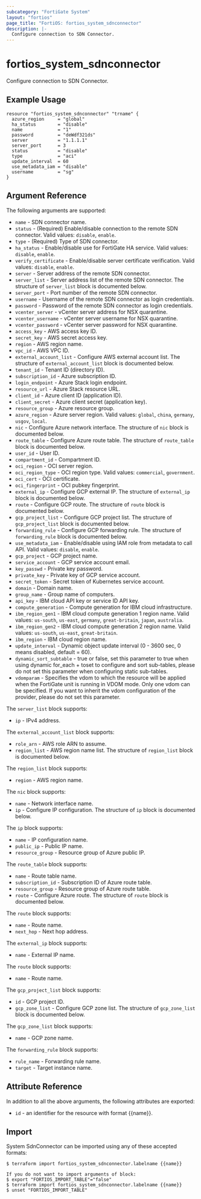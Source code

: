 ```yaml
---
subcategory: "FortiGate System"
layout: "fortios"
page_title: "FortiOS: fortios_system_sdnconnector"
description: |-
  Configure connection to SDN Connector.
---
```


# fortios_system_sdnconnector
Configure connection to SDN Connector.

## Example Usage

```hcl
resource "fortios_system_sdnconnector" "trname" {
  azure_region     = "global"
  ha_status        = "disable"
  name             = "1"
  password         = "deWdf321ds"
  server           = "1.1.1.1"
  server_port      = 3
  status           = "disable"
  type             = "aci"
  update_interval  = 60
  use_metadata_iam = "disable"
  username         = "sg"
}
```

## Argument Reference

The following arguments are supported:

* `name` - SDN connector name.
* `status` - (Required) Enable/disable connection to the remote SDN connector. Valid values: `disable`, `enable`.
* `type` - (Required) Type of SDN connector.
* `ha_status` - Enable/disable use for FortiGate HA service. Valid values: `disable`, `enable`.
* `verify_certificate` - Enable/disable server certificate verification. Valid values: `disable`, `enable`.
* `server` - Server address of the remote SDN connector.
* `server_list` - Server address list of the remote SDN connector. The structure of `server_list` block is documented below.
* `server_port` - Port number of the remote SDN connector.
* `username` - Username of the remote SDN connector as login credentials.
* `password` - Password of the remote SDN connector as login credentials.
* `vcenter_server` - vCenter server address for NSX quarantine.
* `vcenter_username` - vCenter server username for NSX quarantine.
* `vcenter_password` - vCenter server password for NSX quarantine.
* `access_key` - AWS access key ID.
* `secret_key` - AWS secret access key.
* `region` - AWS region name.
* `vpc_id` - AWS VPC ID.
* `external_account_list` - Configure AWS external account list. The structure of `external_account_list` block is documented below.
* `tenant_id` - Tenant ID (directory ID).
* `subscription_id` - Azure subscription ID.
* `login_endpoint` - Azure Stack login endpoint.
* `resource_url` - Azure Stack resource URL.
* `client_id` - Azure client ID (application ID).
* `client_secret` - Azure client secret (application key).
* `resource_group` - Azure resource group.
* `azure_region` - Azure server region. Valid values: `global`, `china`, `germany`, `usgov`, `local`.
* `nic` - Configure Azure network interface. The structure of `nic` block is documented below.
* `route_table` - Configure Azure route table. The structure of `route_table` block is documented below.
* `user_id` - User ID.
* `compartment_id` - Compartment ID.
* `oci_region` - OCI server region.
* `oci_region_type` - OCI region type. Valid values: `commercial`, `government`.
* `oci_cert` - OCI certificate.
* `oci_fingerprint` - OCI pubkey fingerprint.
* `external_ip` - Configure GCP external IP. The structure of `external_ip` block is documented below.
* `route` - Configure GCP route. The structure of `route` block is documented below.
* `gcp_project_list` - Configure GCP project list. The structure of `gcp_project_list` block is documented below.
* `forwarding_rule` - Configure GCP forwarding rule. The structure of `forwarding_rule` block is documented below.
* `use_metadata_iam` - Enable/disable using IAM role from metadata to call API. Valid values: `disable`, `enable`.
* `gcp_project` - GCP project name.
* `service_account` - GCP service account email.
* `key_passwd` - Private key password.
* `private_key` - Private key of GCP service account.
* `secret_token` - Secret token of Kubernetes service account.
* `domain` - Domain name.
* `group_name` - Group name of computers.
* `api_key` - IBM cloud API key or service ID API key.
* `compute_generation` - Compute generation for IBM cloud infrastructure.
* `ibm_region_gen1` - IBM cloud compute generation 1 region name. Valid values: `us-south`, `us-east`, `germany`, `great-britain`, `japan`, `australia`.
* `ibm_region_gen2` - IBM cloud compute generation 2 region name. Valid values: `us-south`, `us-east`, `great-britain`.
* `ibm_region` - IBM cloud region name.
* `update_interval` - Dynamic object update interval (0 - 3600 sec, 0 means disabled, default = 60).
* `dynamic_sort_subtable` - true or false, set this parameter to true when using dynamic for_each + toset to configure and sort sub-tables, please do not set this parameter when configuring static sub-tables.
* `vdomparam` - Specifies the vdom to which the resource will be applied when the FortiGate unit is running in VDOM mode. Only one vdom can be specified. If you want to inherit the vdom configuration of the provider, please do not set this parameter.

The `server_list` block supports:

* `ip` - IPv4 address.

The `external_account_list` block supports:

* `role_arn` - AWS role ARN to assume.
* `region_list` - AWS region name list. The structure of `region_list` block is documented below.

The `region_list` block supports:

* `region` - AWS region name.

The `nic` block supports:

* `name` - Network interface name.
* `ip` - Configure IP configuration. The structure of `ip` block is documented below.

The `ip` block supports:

* `name` - IP configuration name.
* `public_ip` - Public IP name.
* `resource_group` - Resource group of Azure public IP.

The `route_table` block supports:

* `name` - Route table name.
* `subscription_id` - Subscription ID of Azure route table.
* `resource_group` - Resource group of Azure route table.
* `route` - Configure Azure route. The structure of `route` block is documented below.

The `route` block supports:

* `name` - Route name.
* `next_hop` - Next hop address.

The `external_ip` block supports:

* `name` - External IP name.

The `route` block supports:

* `name` - Route name.

The `gcp_project_list` block supports:

* `id` - GCP project ID.
* `gcp_zone_list` - Configure GCP zone list. The structure of `gcp_zone_list` block is documented below.

The `gcp_zone_list` block supports:

* `name` - GCP zone name.

The `forwarding_rule` block supports:

* `rule_name` - Forwarding rule name.
* `target` - Target instance name.


## Attribute Reference

In addition to all the above arguments, the following attributes are exported:
* `id` - an identifier for the resource with format {{name}}.

## Import

System SdnConnector can be imported using any of these accepted formats:
```
$ terraform import fortios_system_sdnconnector.labelname {{name}}

If you do not want to import arguments of block:
$ export "FORTIOS_IMPORT_TABLE"="false"
$ terraform import fortios_system_sdnconnector.labelname {{name}}
$ unset "FORTIOS_IMPORT_TABLE"
```
